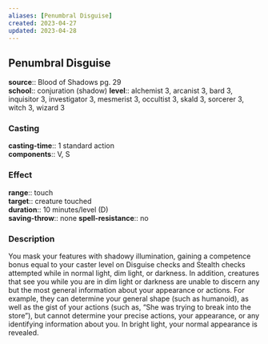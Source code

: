 ```yaml
---
aliases: [Penumbral Disguise]
created: 2023-04-27
updated: 2023-04-28
---
```


## Penumbral Disguise

**source**:: Blood of Shadows pg. 29  
**school**:: conjuration (shadow)
**level**:: alchemist 3, arcanist 3, bard 3, inquisitor 3, investigator 3, mesmerist 3, occultist 3, skald 3, sorcerer 3, witch 3, wizard 3

### Casting

**casting-time**:: 1 standard action  
**components**:: V, S

### Effect

**range**:: touch  
**target**:: creature touched  
**duration**:: 10 minutes/level (D)  
**saving-throw**:: none
**spell-resistance**:: no

### Description

You mask your features with shadowy illumination, gaining a competence bonus equal to your caster level on Disguise checks and Stealth checks attempted while in normal light, dim light, or darkness. In addition, creatures that see you while you are in dim light or darkness are unable to discern any but the most general information about your appearance or actions. For example, they can determine your general shape (such as humanoid), as well as the gist of your actions (such as, “She was trying to break into the store”), but cannot determine your precise actions, your appearance, or any identifying information about you. In bright light, your normal appearance is revealed.
